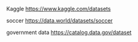 Kaggle 
https://www.kaggle.com/datasets

soccer 
https://data.world/datasets/soccer

government data
https://catalog.data.gov/dataset
